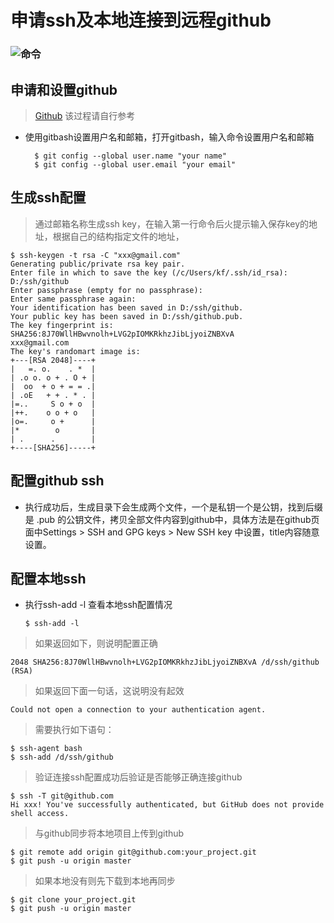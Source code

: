 <!--
 * @Author: your name
 * @Date: 2019-12-04 20:17:37
 * @LastEditTime: 2019-12-04 22:39:34
 * @LastEditors: Please set LastEditors
 * @Description: In User Settings Edit
 * @FilePath: \informal-essay\git-create-link\申请ssh及本地连接到远程github.MD
 -->
# 申请ssh及本地连接到远程github

### ![命令](https://img.shields.io/badge/SSH2Github-如何是本地git连接到远程git库-green.svg  "如何新建SSH分支便于本地git连接到远程github库")


## 申请和设置github


>[Github](https://github.com/)  该过程请自行参考

* 使用gitbash设置用户名和邮箱，打开gitbash，输入命令设置用户名和邮箱

        $ git config --global user.name "your name"
        $ git config --global user.email "your email"
## 生成ssh配置

>通过邮箱名称生成ssh key，在输入第一行命令后火提示输入保存key的地址，根据自己的结构指定文件的地址，

    $ ssh-keygen -t rsa -C "xxx@gmail.com"
    Generating public/private rsa key pair.
    Enter file in which to save the key (/c/Users/kf/.ssh/id_rsa): D:/ssh/github
    Enter passphrase (empty for no passphrase):
    Enter same passphrase again:
    Your identification has been saved in D:/ssh/github.
    Your public key has been saved in D:/ssh/github.pub.
    The key fingerprint is:
    SHA256:8J70WllHBwvnolh+LVG2pIOMKRkhzJibLjyoiZNBXvA 
    xxx@gmail.com
    The key's randomart image is:
    +---[RSA 2048]----+
    |   =. o.    . *  |
    | .o o. o + . O + |
    |  oo  + o + = = .|
    | .oE   + + . * . |
    |=..     S o + o  |
    |++.    o o + o   |
    |o=.     o +      |
    |*        o       |
    | .      .        |
    +----[SHA256]-----+
## 配置github ssh
* 执行成功后，生成目录下会生成两个文件，一个是私钥一个是公钥，找到后缀是 .pub 的公钥文件，拷贝全部文件内容到github中，具体方法是在github页面中Settings > SSH and GPG keys > New SSH key 中设置，title内容随意设置。

## 配置本地ssh
* 执行ssh-add -l 查看本地ssh配置情况

      $ ssh-add -l

>如果返回如下，则说明配置正确

    2048 SHA256:8J70WllHBwvnolh+LVG2pIOMKRkhzJibLjyoiZNBXvA /d/ssh/github (RSA)
>如果返回下面一句话，这说明没有起效

    Could not open a connection to your authentication agent.

>需要执行如下语句：

    $ ssh-agent bash
    $ ssh-add /d/ssh/github
    
>验证连接ssh配置成功后验证是否能够正确连接github

    $ ssh -T git@github.com
    Hi xxx! You've successfully authenticated, but GitHub does not provide shell access.
>与github同步将本地项目上传到github

    $ git remote add origin git@github.com:your_project.git  
    $ git push -u origin master 
    
>如果本地没有则先下载到本地再同步

    $ git clone your_project.git  
    $ git push -u origin master
